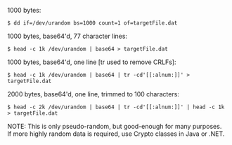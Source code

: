 1000 bytes:
```  
$ dd if=/dev/urandom bs=1000 count=1 of=targetFile.dat  
```  
  
1000 bytes, base64'd, 77 character lines:
```  
$ head -c 1k /dev/urandom | base64 > targetFile.dat  
```  
  
1000 bytes, base64'd, one line [tr used to remove CRLFs]:
```  
$ head -c 1k /dev/urandom | base64 | tr -cd'[[:alnum:]]' > targetFile.dat  
```  
  
2000 bytes, base64'd, one line, trimmed to 100 characters:
```  
$ head -c 2k /dev/urandom | base64 | tr -cd'[[:alnum:]]' | head -c 1k > targetFile.dat  
```  
  
NOTE: This is only pseudo-random, but good-enough for many purposes.  
If more highly random data is required, use Crypto classes in Java or .NET.
